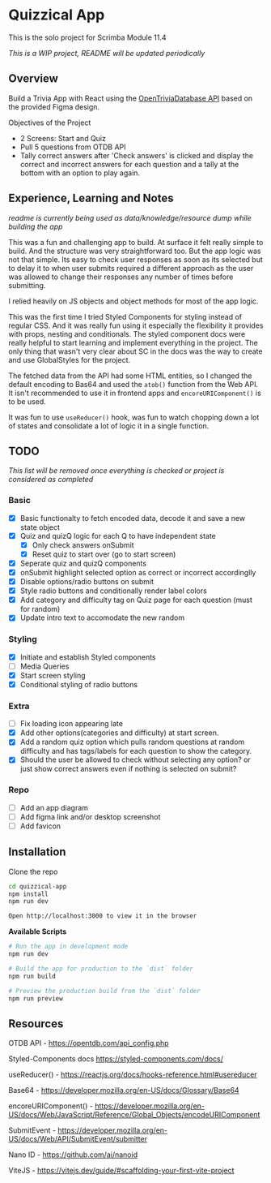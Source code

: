 # Quizzical App

This is the solo project for Scrimba Module 11.4

_This is a WIP project, README will be updated periodically_

## Overview

Build a Trivia App with React using the [OpenTriviaDatabase API](https://opentdb.com/) based on the provided Figma design.

Objectives of the Project

- 2 Screens: Start and Quiz
- Pull 5 questions from OTDB API
- Tally correct answers after 'Check answers' is clicked and display the correct and incorrect answers for each question and a tally at the bottom with an option to play again.

## Experience, Learning and Notes

_readme is currently being used as data/knowledge/resource dump while building the app_

This was a fun and challenging app to build. At surface it felt really simple to build. And the structure was very straightforward too. But the app logic was not that simple. Its easy to check user responses as soon as its selected but to delay it to when user submits required a different approach as the user was allowed to change their responses any number of times before submitting.

I relied heavily on JS objects and object methods for most of the app logic.

This was the first time I tried Styled Components for styling instead of regular CSS. And it was really fun using it especially the flexibility it provides with props, nesting and conditionals. The styled component docs were really helpful to start learning and implement everything in the project. The only thing that wasn't very clear about SC in the docs was the way to create and use GlobalStyles for the project.

The fetched data from the API had some HTML entities, so I changed the default encoding to Bas64 and used the `atob()` function from the Web API. It isn't recommended to use it in frontend apps and `encoreURIComponent()` is to be used.

It was fun to use `useReducer()` hook, was fun to watch chopping down a lot of states and consolidate a lot of logic it in a single function.

## TODO

_This list will be removed once everything is checked or project is considered as completed_

### Basic

- [x] Basic functionalty to fetch encoded data, decode it and save a new state object
- [x] Quiz and quizQ logic for each Q to have independent state
  - [x] Only check answers onSubmit
  - [x] Reset quiz to start over (go to start screen)
- [x] Seperate quiz and quizQ components
- [x] onSubmit highlight selected option as correct or incorrect accordinglly
- [x] Disable options/radio buttons on submit
- [x] Style radio buttons and conditionally render label colors
- [x] Add category and difficulty tag on Quiz page for each question (must for random)
- [x] Update intro text to accomodate the new random

### Styling

- [x] Initiate and establish Styled components
- [ ] Media Queries
- [x] Start screen styling
- [x] Conditional styling of radio buttons

### Extra

- [ ] Fix loading icon appearing late
- [x] Add other options(categories and difficulty) at start screen.
- [x] Add a random quiz option which pulls random questions at random difficulty and has tags/labels for each question to show the category.
- [x] Should the user be allowed to check without selecting any option? or just show correct answers even if nothing is selected on submit?

### Repo

- [ ] Add an app diagram
- [ ] Add figma link and/or desktop screenshot
- [ ] Add favicon

## Installation

Clone the repo

```bash
cd quizzical-app
npm install
npm run dev

Open http://localhost:3000 to view it in the browser
```

**Available Scripts**

```bash
# Run the app in development mode
npm run dev

# Build the app for production to the `dist` folder
npm run build

# Preview the production build from the `dist` folder
npm run preview

```

## Resources

OTDB API - https://opentdb.com/api_config.php

Styled-Components docs https://styled-components.com/docs/

useReducer() - https://reactjs.org/docs/hooks-reference.html#usereducer

Base64 - https://developer.mozilla.org/en-US/docs/Glossary/Base64

encoreURIComponent() - https://developer.mozilla.org/en-US/docs/Web/JavaScript/Reference/Global_Objects/encodeURIComponent

SubmitEvent - https://developer.mozilla.org/en-US/docs/Web/API/SubmitEvent/submitter

Nano ID - https://github.com/ai/nanoid

ViteJS - https://vitejs.dev/guide/#scaffolding-your-first-vite-project
